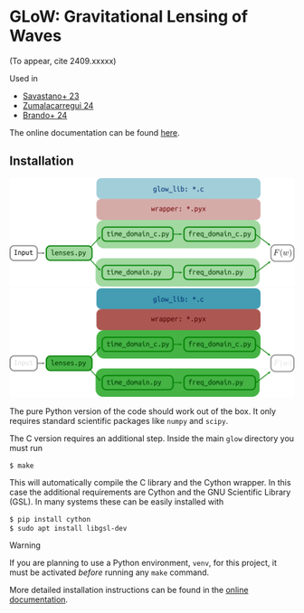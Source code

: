 # GLoW: Gravitational Lensing of Waves

(To appear, cite 2409.xxxxx)

Used in
* [Savastano+ 23](https://inspirehep.net/literature/2667175)
* [Zumalacarregui 24](https://inspirehep.net/literature/2781293)
* [Brando+ 24](https://inspirehep.net/literature/2804868)

The online documentation can be found
[here](https://miguelzuma.github.io/GLoW_public/index.html).

## Installation

![GLoW-Light](./sphinx_doc/diagrams/diagram_simp.png#gh-light-mode-only)
![GLoW-Dark](./sphinx_doc/diagrams/diagram_simp_dark.png##gh-dark-mode-only)

The pure Python version of the code should work out of the box. It only requires standard scientific
packages like ``numpy`` and ``scipy``.

The C version requires an additional step. Inside the main ``glow`` directory you must run
```console
$ make
```
This will automatically compile the C library and the Cython wrapper. In this case the additional
requirements are Cython and the GNU Scientific Library (GSL). In many systems these can be easily
installed with
```console
$ pip install cython
$ sudo apt install libgsl-dev
```

> [!WARNING]
> If you are planning to use a Python environment, ``venv``, for this project, it must be activated *before* running any ``make`` command.

More detailed installation instructions can be found in the
[online documentation](https://miguelzuma.github.io/GLoW_public/usage.html#installation).
